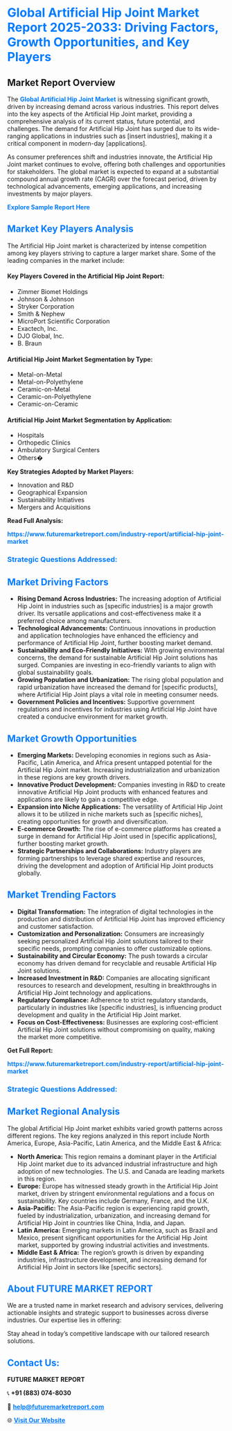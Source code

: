 <h1 style="color: #007BFF;">Global Artificial Hip Joint Market Report 2025-2033: Driving Factors, Growth Opportunities, and Key Players</h1>

<section id="overview">
<h2>Market Report Overview</h2>
<p>The <a href="https://www.futuremarketreport.com/industry-report/artificial-hip-joint-market" style="color: #007BFF; text-decoration: none;"><strong>Global Artificial Hip Joint Market</strong></a> is witnessing significant growth, driven by increasing demand across various industries. This report delves into the key aspects of the Artificial Hip Joint market, providing a comprehensive analysis of its current status, future potential, and challenges. The demand for Artificial Hip Joint has surged due to its wide-ranging applications in industries such as [insert industries], making it a critical component in modern-day [applications].</p>
<p>As consumer preferences shift and industries innovate, the Artificial Hip Joint market continues to evolve, offering both challenges and opportunities for stakeholders. The global market is expected to expand at a substantial compound annual growth rate (CAGR) over the forecast period, driven by technological advancements, emerging applications, and increasing investments by major players.</p>
</section>

<section id="overview">
<p><a href="https://www.futuremarketreport.com/request-sample/reportId=87792" style="color: #007BFF; text-decoration: none;"><strong>Explore Sample Report Here</strong></a></p>
</section>

<section id="key-players">
<h2 style="color: #007BFF;">Market Key Players Analysis</h2>
<p>The Artificial Hip Joint market is characterized by intense competition among key players striving to capture a larger market share. Some of the leading companies in the market include:</p>
<h4>Key Players Covered in the Artificial Hip Joint Report:</h4>
<ul><li>Zimmer Biomet Holdings</li><li>Johnson &amp; Johnson</li><li>Stryker Corporation</li><li>Smith &amp; Nephew</li><li>MicroPort Scientific Corporation</li><li>Exactech, Inc.</li><li>DJO Global, Inc.</li><li>B. Braun</li></ul>
<h4>Artificial Hip Joint Market Segmentation by Type:</h4>
<ul><li>Metal-on-Metal</li><li>Metal-on-Polyethylene</li><li>Ceramic-on-Metal</li><li>Ceramic-on-Polyethylene</li><li>Ceramic-on-Ceramic</li></ul>

<h4>Artificial Hip Joint Market Segmentation by Application:</h4>
<ul><li>Hospitals</li><li>Orthopedic Clinics</li><li>Ambulatory Surgical Centers</li><li>Others�</li></ul>
<p><strong>Key Strategies Adopted by Market Players:</strong></p>
<ul>
<li>Innovation and R&D</li>
<li>Geographical Expansion</li>
<li>Sustainability Initiatives</li>
<li>Mergers and Acquisitions</li>
</ul>
</section>

<section>
<p><strong>Read Full Analysis: </strong></p><a href="https://www.futuremarketreport.com/industry-report/artificial-hip-joint-market" style="color: #007BFF; text-decoration: none;"><strong>https://www.futuremarketreport.com/industry-report/artificial-hip-joint-market</strong></a>
<h3 style="color: #007BFF;">Strategic Questions Addressed:</h3>
</section>

<section id="driving-factors">
<h2 style="color: #007BFF;">Market Driving Factors</h2>
<ul>
<li><strong>Rising Demand Across Industries:</strong> The increasing adoption of Artificial Hip Joint in industries such as [specific industries] is a major growth driver. Its versatile applications and cost-effectiveness make it a preferred choice among manufacturers.</li>
<li><strong>Technological Advancements:</strong> Continuous innovations in production and application technologies have enhanced the efficiency and performance of Artificial Hip Joint, further boosting market demand.</li>
<li><strong>Sustainability and Eco-Friendly Initiatives:</strong> With growing environmental concerns, the demand for sustainable Artificial Hip Joint solutions has surged. Companies are investing in eco-friendly variants to align with global sustainability goals.</li>
<li><strong>Growing Population and Urbanization:</strong> The rising global population and rapid urbanization have increased the demand for [specific products], where Artificial Hip Joint plays a vital role in meeting consumer needs.</li>
<li><strong>Government Policies and Incentives:</strong> Supportive government regulations and incentives for industries using Artificial Hip Joint have created a conducive environment for market growth.</li>
</ul>
</section>

<section id="growth-opportunities">
<h2 style="color: #007BFF;">Market Growth Opportunities</h2>
<ul>
<li><strong>Emerging Markets:</strong> Developing economies in regions such as Asia-Pacific, Latin America, and Africa present untapped potential for the Artificial Hip Joint market. Increasing industrialization and urbanization in these regions are key growth drivers.</li>
<li><strong>Innovative Product Development:</strong> Companies investing in R&D to create innovative Artificial Hip Joint products with enhanced features and applications are likely to gain a competitive edge.</li>
<li><strong>Expansion into Niche Applications:</strong> The versatility of Artificial Hip Joint allows it to be utilized in niche markets such as [specific niches], creating opportunities for growth and diversification.</li>
<li><strong>E-commerce Growth:</strong> The rise of e-commerce platforms has created a surge in demand for Artificial Hip Joint used in [specific applications], further boosting market growth.</li>
<li><strong>Strategic Partnerships and Collaborations:</strong> Industry players are forming partnerships to leverage shared expertise and resources, driving the development and adoption of Artificial Hip Joint products globally.</li>
</ul>
</section>

<section id="trending-factors">
<h2 style="color: #007BFF;">Market Trending Factors</h2>
<ul>
<li><strong>Digital Transformation:</strong> The integration of digital technologies in the production and distribution of Artificial Hip Joint has improved efficiency and customer satisfaction.</li>
<li><strong>Customization and Personalization:</strong> Consumers are increasingly seeking personalized Artificial Hip Joint solutions tailored to their specific needs, prompting companies to offer customizable options.</li>
<li><strong>Sustainability and Circular Economy:</strong> The push towards a circular economy has driven demand for recyclable and reusable Artificial Hip Joint solutions.</li>
<li><strong>Increased Investment in R&D:</strong> Companies are allocating significant resources to research and development, resulting in breakthroughs in Artificial Hip Joint technology and applications.</li>
<li><strong>Regulatory Compliance:</strong> Adherence to strict regulatory standards, particularly in industries like [specific industries], is influencing product development and quality in the Artificial Hip Joint market.</li>
<li><strong>Focus on Cost-Effectiveness:</strong> Businesses are exploring cost-efficient Artificial Hip Joint solutions without compromising on quality, making the market more competitive.</li>
</ul>
</section>

<section>
<p><strong>Get Full Report: </strong></p><a href="https://www.futuremarketreport.com/industry-report/artificial-hip-joint-market" style="color: #007BFF; text-decoration: none;"><strong>https://www.futuremarketreport.com/industry-report/artificial-hip-joint-market</strong></a>
<h3 style="color: #007BFF;">Strategic Questions Addressed:</h3>
</section>


<section id="regional-analysis">
<h2 style="color: #007BFF;">Market Regional Analysis</h2>
<p>The global Artificial Hip Joint market exhibits varied growth patterns across different regions. The key regions analyzed in this report include North America, Europe, Asia-Pacific, Latin America, and the Middle East & Africa:</p>
<ul>
<li><strong>North America:</strong> This region remains a dominant player in the Artificial Hip Joint market due to its advanced industrial infrastructure and high adoption of new technologies. The U.S. and Canada are leading markets in this region.</li>
<li><strong>Europe:</strong> Europe has witnessed steady growth in the Artificial Hip Joint market, driven by stringent environmental regulations and a focus on sustainability. Key countries include Germany, France, and the U.K.</li>
<li><strong>Asia-Pacific:</strong> The Asia-Pacific region is experiencing rapid growth, fueled by industrialization, urbanization, and increasing demand for Artificial Hip Joint in countries like China, India, and Japan.</li>
<li><strong>Latin America:</strong> Emerging markets in Latin America, such as Brazil and Mexico, present significant opportunities for the Artificial Hip Joint market, supported by growing industrial activities and investments.</li>
<li><strong>Middle East & Africa:</strong> The region’s growth is driven by expanding industries, infrastructure development, and increasing demand for Artificial Hip Joint in sectors like [specific sectors].</li>
</ul>
</section>

<footer>
<h2 style="color: #007BFF;">About FUTURE MARKET REPORT</h2>
<p>We are a trusted name in market research and advisory services, delivering actionable insights and strategic support to businesses across diverse industries. Our expertise lies in offering:</p>

<p>Stay ahead in today’s competitive landscape with our tailored research solutions.</p>

<h2 style="color: #007BFF;">Contact Us:</h2>
<p><strong>FUTURE MARKET REPORT</strong></p>
<p>📞 <strong>+91 (883) 074-8030</strong></p>
<p>📧 <strong><a href="mailto:help@futuremarketreport.com" style="color: #007BFF;">help@futuremarketreport.com</a></strong></p>
<p>🌐 <strong><a href="https://www.futuremarketreport.com/" style="color: #007BFF;">Visit Our Website</a></strong></p>
</footer>